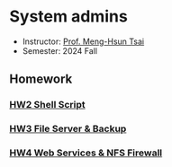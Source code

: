 # System admins
- Instructor: [Prof. Meng-Hsun Tsai](https://people.cs.nycu.edu.tw/~tsaimh/)
- Semester: 2024 Fall

## Homework

### [HW2 Shell Script](https://nasa.cs.nycu.edu.tw/sa/2024/slides/hw2.pdf)

### [HW3 File Server & Backup](https://nasa.cs.nycu.edu.tw/sa/2024/slides/hw3.pdf)

### [HW4 Web Services & NFS Firewall](https://nasa.cs.nycu.edu.tw/sa/2024/slides/hw4.pdf)

